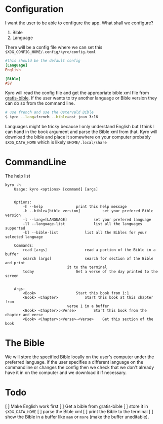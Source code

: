 # Configuration
I want the user to be able to  configure the app.  What shall we configure?

1. Bible
2. Language

There will be a config file where we can set this `$XDG_CONFIG_HOME/.config/kyro/config.toml`

```toml
#this should be the default config
[Language]
English

[Bible]
ASV
```

Kyro will read the config file and get the appropriate bible xml file from [gratis-bible](https://github.com/gratis-bible/bible).
If the user wants to try another language or Bible version they can do so from the command line.
```sh
# use french and use the Ostervald Bible
$ kyro --lang=french --bible=ost jean 3:16
```

Languages might be tricky because I only understand English but I think I can hand in the book argument and parse the Bible xml from that.
Kyro will download the bible and place it somewhere on your computer probably `$XDG_DATA_HOME` which is likely
`$HOME/.local/share`


# CommandLine

The help list
```
kyro -h
	Usage: kyro <options> [command] [args]


	Options:
		-h --help 				print this help message
		-b --bible=[bible version]  		set your prefered Bible version
		-l --lang=[LANGUAGE]    		set your prefered language
		-ll --language-list 			list all the languages supported
		-bl --bible-list 			list all the Bibles for your selected language

	Commands:
		read [args]  				read a portion of the Bible in a buffer
		search [args] 				search for section of the Bible and print
							it to the terminal
		today 					Get a verse of the day printed to the screen


	Args:
		<Book>  				Start this book from 1:1
		<Book> <Chapter> 			Start this book at this chapter from
							verse 1 in a buffer
		<Book> <Chapter>:<Verse>  		Start this book from the chapter and verse
		<Book> <Chapter>:<Verse>-<Verse>  	Get this section of the book
```


#  The Bible
We will store the specified Bible locally on the user's computer under the preferred language.
If the user specifies a different language on the commandline or changes the config then we check that
we don't already have it in on the computer and we download it if necessary.


# Todo
[ ] Make English work first
	[ ] Get a bible from gratis-bible
		[ ] store it in `$XDG_DATA_HOME`
	[ ] parse the Bible xml
	[ ] print the Bible to the terminal
	[ ] show the Bible in a buffer like `man` or `more` (make the buffer uneditable).




